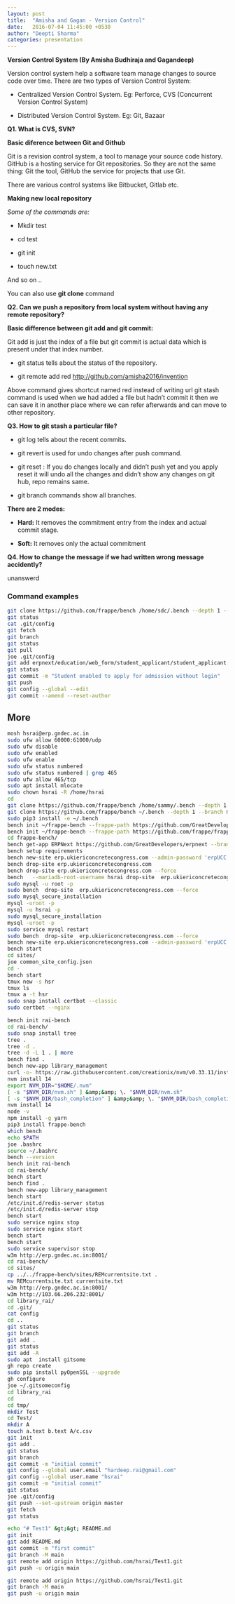 ```yaml
---
layout: post
title:  "Amisha and Gagan - Version Control"
date:   2016-07-04 11:45:00 +0530
author: "Deepti Sharma"
categories: presentation
---
```



**Version Control System (By Amisha Budhiraja and Gagandeep)**

Version control system help a software team manage changes to source code over time.
There are two types of Version Control System:

- Centralized Version Control System. Eg: Perforce, CVS (Concurrent Version Control System)

- Distributed Version Control System. Eg: Git, Bazaar 

**Q1. What is CVS, SVN?**


**Basic diference between Git and Github**

Git is a revision control system, a tool to manage your source code history. GitHub is a hosting service for Git repositories. So they are not the same thing: Git the tool, GitHub the service for projects that use Git.

There are various control systems like Bitbucket, Gitlab etc.

**Making new local repository**

*Some of the commands are:*

- Mkdir test

- cd test

- git init

- touch new.txt

And so on ..
 
You can also use **git clone** command

**Q2. Can we push a repository from local system without having any remote repository?**

**Basic difference between git add and git commit:**

Git add is just the index of a file but git commit is actual data which is present under that index number.

- git status tells about the status of the repository.

- git remote add red http://github.com/amisha2016/invention

Above command gives shortcut named red instead of writing url
git stash command is used when we had added a file but hadn’t commit it then we can save it in another place where we can refer afterwards and can move to other repository.

**Q3. How to git stash a particular file?**

- git log tells about the recent commits.

- git revert is used for undo changes after push command.

- git reset : If you do changes locally and didn’t push yet and you apply reset it will undo all the changes and didn’t show any changes on git hub, repo remains same.

-  git branch commands show all branches.

**There are 2 modes:**

- **Hard:** It removes the commitment entry from the index and actual commit stage.

- **Soft:** It removes only the actual commitment


**Q4. How to change the message if we had written wrong message accidently?**

unanswerd

### Command examples

```bash
git clone https://github.com/frappe/bench /home/sdc/.bench --depth 1 --branch master
git status
cat .git/config 
git fetch
git branch
git status
git pull
joe .git/config 
git add erpnext/education/web_form/student_applicant/student_applicant.json 
git status
git commit -m "Student enabled to apply for admission without login"
git push
git config --global --edit
git commit --amend --reset-author
```

## More

```sh
mosh hsrai@erp.gndec.ac.in
sudo ufw allow 60000:61000/udp
sudo ufw disable
sudo ufw enabled
sudo ufw enable
sudo ufw status numbered
sudo ufw status numbered | grep 465
sudo ufw allow 465/tcp
sudo apt install mlocate
sudo chown hsrai -R /home/hsrai
cd
git clone https://github.com/frappe/bench /home/sammy/.bench --depth 1 --branch master
git clone https://github.com/frappe/bench ~/.bench --depth 1 --branch master
sudo pip3 install -e ~/.bench
bench init ~/frappe-bench --frappe-path https://github.com/GreatDevelopers/erpnext --frappe-branch version-13 --python python3
bench init ~/frappe-bench --frappe-path https://github.com/frappe/frappe --frappe-branch version-13 --python python3
cd frappe-bench/
bench get-app ERPNext https://github.com/GreatDevelopers/erpnext --branch version-13
bench setup requirements
bench new-site erp.ukiericoncretecongress.com --admin-password 'erpUCC' --mariadb-root-username hsrai --mariadb-root-password 'hsraiDB' 
bench drop-site erp.ukiericoncretecongress.com
bench drop-site erp.ukiericoncretecongress.com --force 
bench   --mariadb-root-username hsrai drop-site  erp.ukiericoncretecongress.com --force 
sudo mysql -u root -p
sudo bench  drop-site  erp.ukiericoncretecongress.com --force 
sudo mysql_secure_installation
mysql -uroot -p
mysql -u hsrai -p
sudo mysql_secure_installation
mysql -uroot -p
sudo service mysql restart
sudo bench  drop-site  erp.ukiericoncretecongress.com --force 
bench new-site erp.ukiericoncretecongress.com --admin-password 'erpUCC' --mariadb-root-username hsrai --mariadb-root-password 'hsraiDB' 
bench start
cd sites/
joe common_site_config.json 
cd -
bench start
tmux new -s hsr
tmux ls
tmux a -t hsr
sudo snap install certbot --classic
sudo certbot --nginx

bench init rai-bench
cd rai-bench/
sudo snap install tree
tree .
tree -d .
tree -d -L 1 . | more
bench find .
bench new-app library_management
curl -o- https://raw.githubusercontent.com/creationix/nvm/v0.33.11/install.sh | bash
nvm install 14
export NVM_DIR="$HOME/.nvm"
[ -s "$NVM_DIR/nvm.sh" ] &amp;&amp; \. "$NVM_DIR/nvm.sh"
[ -s "$NVM_DIR/bash_completion" ] &amp;&amp; \. "$NVM_DIR/bash_completion" 
nvm install 14
node -v
npm install -g yarn
pip3 install frappe-bench
which bench
echo $PATH
joe .bashrc 
source ~/.bashrc
bench --version
bench init rai-bench
cd rai-bench/
bench start
bench find .
bench new-app library_management
bench start
/etc/init.d/redis-server status
/etc/init.d/redis-server stop
bench start
sudo service nginx stop
sudo service nginx start
bench start
bench start
sudo service supervisor stop
w3m http://erp.gndec.ac.in:8001/
cd rai-bench/
cd sites/
cp ../../frappe-bench/sites/REMcurrentsite.txt .
mv REMcurrentsite.txt currentsite.txt 
w3m http://erp.gndec.ac.in:8001/
w3m http://103.66.206.232:8001/
cd library_rai/
cd .git/
cat config 
cd ..
git status
git branch
git add . 
git status
git add -A
sudo apt  install gitsome
gh repo create
sudo pip install pyOpenSSL --upgrade
gh configure
joe ~/.gitsomeconfig 
cd library_rai
cd
cd tmp/
mkdir Test
cd Test/
mkdir A
touch a.text b.text A/c.csv
git init
git add . 
git status
git branch
git commit -m "initial commit"
git config --global user.email "hardeep.rai@gmail.com"
git config --global user.name "hsrai"
git commit -m "initial commit"
git status
joe .git/config 
git push --set-upstream origin master
git fetch
git status

echo "# Test1" &gt;&gt; README.md
git init
git add README.md
git commit -m "first commit"
git branch -M main
git remote add origin https://github.com/hsrai/Test1.git
git push -u origin main

git remote add origin https://github.com/hsrai/Test1.git
git branch -M main
git push -u origin main
```
